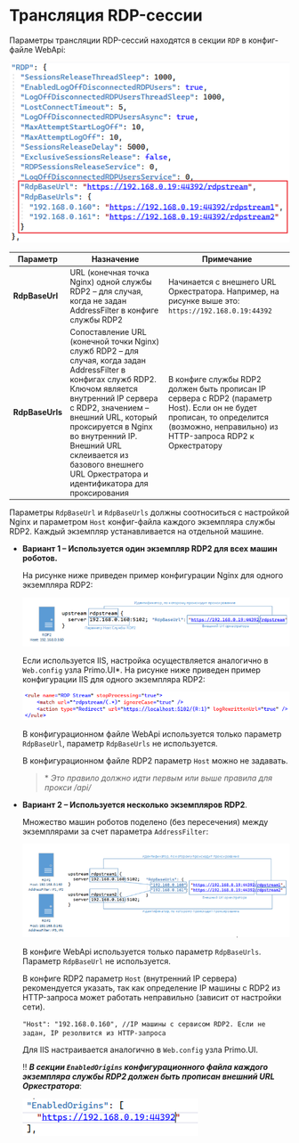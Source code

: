 # Трансляция RDP-сессии  

Параметры трансляции RDP-сессий находятся в секции `RDP` в конфиг-файле WebApi:

![](<../../../.gitbook/assets/broadcast-rdp-session.png>)

| Параметр            | Назначение           | Примечание         | 
| ------------------- | -------------------- | ------------------ |
| **RdpBaseUrl**      | URL (конечная точка Nginx) одной службы RDP2 – для случая, когда не задан AddressFilter в конфиге службы RDP2 | Начинается с внешнего URL Оркестратора. Например, на рисунке выше это: `https://192.168.0.19:44392` |
| **RdpBaseUrls**     | Сопоставление URL (конечной точки Nginx) служб RDP2 – для случая, когда задан AddressFilter в конфигах служб RDP2. Ключом является внутренний IP сервера с RDP2, значением – внешний URL, который проксируется в Nginx во внутренний IP. Внешний URL склеивается из базового внешнего URL Оркестратора и идентификатора для проксирования | В конфиге службы RDP2 должен быть прописан IP сервера с RDP2 (параметр Host). Если он не будет прописан, то определится (возможно, неправильно) из HTTP-запроса RDP2 к Оркестратору |


Параметры `RdpBaseUrl` и `RdpBaseUrls` должны соотноситься с настройкой Nginx и параметром `Host` конфиг-файла каждого экземпляра службы RDP2. Каждый экземпляр устанавливается на отдельной машине.

* **Вариант 1 – Используется один экземпляр RDP2 для всех машин роботов.**

  На рисунке ниже приведен пример конфигурации Nginx для одного экземпляра RDP2:

  ![](<../../../.gitbook/assets/config-nginx-for-1-instance-rdp2.png>)

  Если используется IIS, настройка осуществляется аналогично в `Web.config` узла Primo.UI\*. На рисунке ниже приведен пример конфигурации IIS для одного экземпляра RDP2:

  ![](<../../../.gitbook/assets/config-iis-for-1-instance-rdp2.png>)

  В конфигурационном файле WebApi используется только параметр `RdpBaseUrl`, параметр `RdpBaseUrls` не используется.

  В конфигурационном файле RDP2 параметр `Host` можно не задавать.


  > \* *Это правило должно идти первым или выше правила для прокси /api/*


* **Вариант 2 – Используется несколько экземпляров RDP2**.

  Множество машин роботов поделено (без пересечения) между экземплярами за счет параметра `AddressFilter`:

  ![](<../../../.gitbook/assets/config-for-some-instance-rdp2.png>)

  В конфиге WebApi используется только параметр `RdpBaseUrls`. Параметр `RdpBaseUrl` не используется. 

  В конфиге RDP2 параметр `Host` (внутренний IP сервера) рекомендуется указать, так как определение IP машины с RDP2 из HTTP-запроса может работать неправильно (зависит от настройки сети).
   ```
  "Host": "192.168.0.160", //IP машины с сервисом RDP2. Если не задан, IP резолвится из HTTP-запроса
  ```

  Для IIS настраивается аналогично в `Web.config` узла Primo.UI. 
 
  :bangbang: ***В секции `EnabledOrigins` конфигурационного файла каждого экземпляра службы RDP2 должен быть прописан внешний URL Оркестратора***:

  ![](<../../../.gitbook/assets/enabledorigins-in-config-rdp2.png>)


